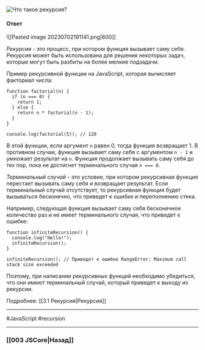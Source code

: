 ![Что такое рекурсия?](https://youtu.be/V-m0sQ-hW58?t=220)

#### Ответ

![[Pasted image 20230702191141.png|600]]

*Рекурсия* - это процесс, при котором функция вызывает саму себя. Рекурсия может быть использована для решения некоторых задач, которые могут быть разбиты на более мелкие подзадачи.

Пример рекурсивной функции на JavaScript, которая вычисляет факториал числа:

```
function factorial(n) {
  if (n === 0) {
    return 1;
  } else {
    return n * factorial(n - 1);
  }
}

console.log(factorial(5)); // 120
```

В этой функции, если аргумент `n` равен 0, тогда функция возвращает 1. В противном случае, функция вызывает саму себя с аргументом `n - 1` и умножает результат на `n`. Функция продолжает вызывать саму себя до тех пор, пока не достигнет терминального случая `n === 0`.

*Терминальный случай* - это условие, при котором рекурсивная функция перестает вызывать саму себя и возвращает результат. Если терминальный случай отсутствует, то рекурсивная функция будет вызываться бесконечно, что приведет к ошибке и переполнению стека.

Например, следующая функция вызывает саму себя бесконечное количество раз и не имеет терминального случая, что приведет к ошибке:

```
function infiniteRecursion() {
  console.log("Hello!");
  infiniteRecursion();
}

infiniteRecursion(); // Приведет к ошибке RangeError: Maximum call stack size exceeded
```

Поэтому, при написании рекурсивных функций необходимо убедиться, что они имеют терминальный случай, который приведет к выходу из рекурсии.

Подробнее: [[3.1 Рекурсия|Рекурсия]]

___
 #JavaScript #recursion

___

### [[003 JSCore|Назад]]